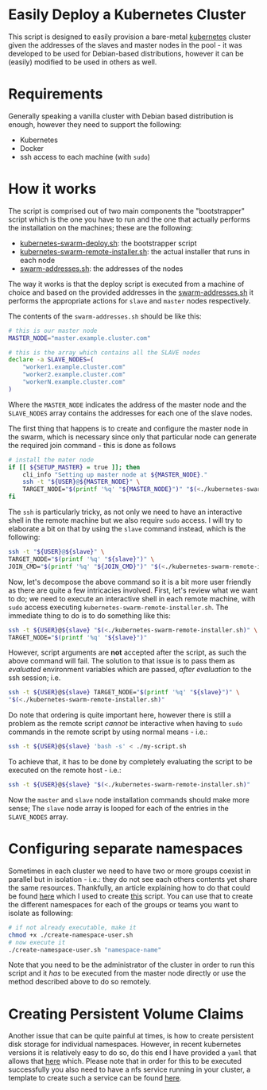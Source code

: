 # Easily Deploy a Kubernetes Cluster

This script is designed to easily provision a bare-metal [kubernetes][1] cluster given the addresses of the slaves 
and master nodes in the pool - it was developed to be used for Debian-based distributions, however it can be 
(easily) modified to be used in others as well.

# Requirements

Generally speaking a vanilla cluster with Debian based distribution is enough, however they need to support the 
following:

 - Kubernetes
 - Docker
 - ssh access to each machine (with `sudo`)
 
# How it works

The script is comprised out of two main components the "bootstrapper" script which is the one you have to run and 
the one that actually performs the installation on the machines; these are the following:

 - [kubernetes-swarm-deploy.sh][5]: the bootstrapper script
 - [kubernetes-swarm-remote-installer.sh][6]: the actual installer that runs in each node
 - [swarm-addresses.sh][7]: the addresses of the nodes
 
The way it works is that the deploy script is executed from a machine of choice and based on the provided addresses 
in the [swarm-addresses.sh][7] it performs the appropriate actions for `slave` and `master` nodes respectively.

The contents of the `swarm-addresses.sh` should be like this:

```bash
# this is our master node
MASTER_NODE="master.example.cluster.com"

# this is the array which contains all the SLAVE nodes
declare -a SLAVE_NODES=(
    "worker1.example.cluster.com"
    "worker2.example.cluster.com"
    "workerN.example.cluster.com"
)
```

Where the `MASTER_NODE` indicates the address of the master node and the `SLAVE_NODES` array contains 
the addresses for each one of the slave nodes. 

The first thing that happens is to create and configure the master node in the swarm, which is necessary since only that
particular node can generate the required join command - this is done as follows

```bash
# install the mater node
if [[ ${SETUP_MASTER} = true ]]; then
    cli_info "Setting up master node at ${MASTER_NODE}."
    ssh -t "${USER}@${MASTER_NODE}" \
    TARGET_NODE="$(printf '%q' "${MASTER_NODE}")" "$(<./kubernetes-swarm-remote-installer.sh)"
fi
```

The `ssh` is particularly tricky, as not only we need to have an interactive shell in the remote machine but we 
also require `sudo` access. I will try to elaborate a bit on that by using the `slave` command instead, which is the 
following:

```bash
ssh -t "${USER}@${slave}" \
TARGET_NODE="$(printf '%q' "${slave}")" \
JOIN_CMD="$(printf '%q' "${JOIN_CMD}")" "$(<./kubernetes-swarm-remote-installer.sh)"
```


Now, let's decompose the above command so it is a bit more user friendly as there are quite a few intricacies involved.
First, let's review what we want to do; we need to execute an interactive shell in each remote machine, 
with `sudo` access executing `kubernetes-swarm-remote-installer.sh`. The immediate thing to do is to do something 
like this:

```bash
ssh -t ${USER}@${slave} "$(<./kubernetes-swarm-remote-installer.sh)" \
TARGET_NODE="$(printf '%q' "${slave}")"
```

However, script arguments are **not** accepted after the script, as such the above command will fail. 
The solution to that issue is to pass them as *evaluated* environment variables which are passed, *after evaluation* 
to the ssh session; i.e.

```bash
ssh -t ${USER}@${slave} TARGET_NODE="$(printf '%q' "${slave}")" \ 
"$(<./kubernetes-swarm-remote-installer.sh)"
```

Do note that ordering is quite important here, however there is still a problem as the remote script *cannot* be 
interactive when having to `sudo` commands in the remote script by using normal means - i.e.:

```bash
ssh -t ${USER}@${slave} 'bash -s' < ./my-script.sh
```

To achieve that, it has to be done by completely evaluating the script to be executed on the remote host - i.e.:

```bash
ssh -t ${USER}@${slave} "$(<./kubernetes-swarm-remote-installer.sh)"
```

Now the `master` and `slave` node installation commands should make more sense; The `slave` node array is looped 
for each of the entries in the `SLAVE_NODES` array.

# Configuring separate namespaces

Sometimes in each cluster we need to have two or more groups coexist in parallel but in isolation - i.e.: they do 
not see each others contents yet share the same resources. Thankfully, an article explaining how to do that could be 
found [here][4] which I used to create [this][8] script. You can use that to create the different namespaces for each 
of the groups or teams you want to isolate as following:

```bash
# if not already executable, make it
chmod +x ./create-namespace-user.sh
# now execute it
./create-namespace-user.sh "namespace-name"
```

Note that you need to be the administrator of the cluster in order to run this script and it *has* to be executed from 
the master node directly or use the method described above to do so remotely.

# Creating Persistent Volume Claims

Another issue that can be quite painful at times, is how to create persistent disk storage for individual namespaces.
However, in recent kubernetes versions it is relatively easy to do so, do this end I have provided a `yaml` that 
allows that [here][9] which. Please note that in order for this to be executed successfully you also need to have a 
nfs service running in your cluster, a template to create such a service can be found [here][10]. 

[1]: https://kubernetes.io/
[2]: https://kubernetes.io/docs/reference/kubectl/cheatsheet/
[3]: https://kubernetes.io/docs/reference/access-authn-authz/rbac/
[4]: https://jeremievallee.com/2018/05/28/kubernetes-rbac-namespace-user.html
[5]: kubernetes-swarm-deploy.sh
[6]: kubernetes-swarm-remote-installer.sh
[7]: swarm-addresses.sh
[8]: create-namespace-user.sh
[9]: claims/pvc-claim-template.yaml
[10]: claims/nfs-provisioner.yaml